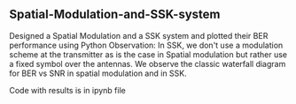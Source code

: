Spatial-Modulation-and-SSK-system
------------------------------------
Designed a Spatial Modulation and a SSK system and plotted their BER performance using Python
Observation: In SSK, we don't use a modulation scheme at the transmitter as is the case in Spatial modulation but rather use a fixed symbol over the antennas. We observe the classic waterfall diagram for BER vs SNR in spatial modulation and in SSK.

Code with results is in ipynb file
